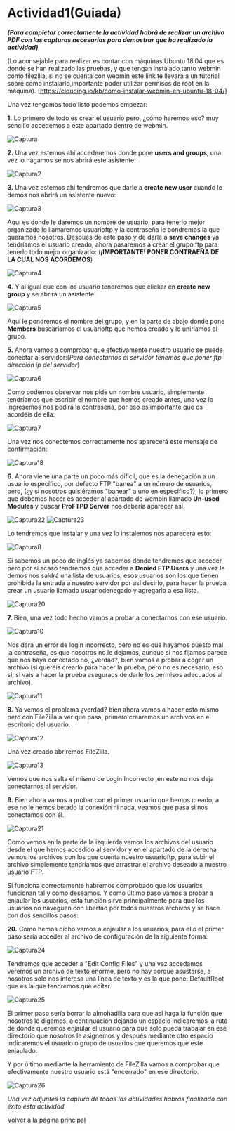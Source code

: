 # Actividad1(Guiada)

***(Para completar correctamente la actividad habrá de realizar un archivo PDF con las capturas necesarias para demostrar que ha realizado la actividad)***

(Lo aconsejable para realizar es contar con máquinas Ubuntu 18.04 que es donde se han realizado las pruebas, y que tengan instalado tanto webmin como filezilla, si no se cuenta con webmin este link te llevará a un tutorial sobre como instalarlo,importante poder utilizar permisos de root en la máquina). [https://clouding.io/kb/como-instalar-webmin-en-ubuntu-18-04/]

Una vez tengamos todo listo podemos empezar:

**1.** Lo primero de todo es crear el usuario pero, ¿cómo haremos eso? muy sencillo accedemos a este apartado dentro de webmin.

![Captura](./imagenes/Captura.PNG)

**2.** Una vez estemos ahí accederemos donde pone **users and groups**, una vez lo hagamos se nos abrirá este asistente:

![Captura2](./imagenes/Captura2.PNG)

**3.** Una vez estemos ahí tendremos que darle a **create new user** cuando le demos nos abrirá un asistente nuevo:

![Captura3](./imagenes/Captura3.PNG)

Aquí es donde le daremos un nombre de usuario, para tenerlo mejor organizado lo llamaremos usuarioftp y la contraseña  le pondremos la que queramos nosotros. Después de este paso y de darle a **save changes** ya tendríamos el usuario creado, ahora pasaremos a crear el grupo ftp para tenerlo todo mejor organizado:
(**¡IMPORTANTE! PONER CONTRAEÑA DE LA CUAL NOS ACORDEMOS**)

![Captura4](./imagenes/Captura4.PNG)

**4.** Y al igual que con los usuario tendremos que clickar en **create new group** y se abrirá un asistente:

![Captura5](./imagenes/Captura5.PNG)

Aquí le pondremos el nombre del grupo, y en la parte de abajo donde pone **Members** buscaríamos el usuarioftp que hemos creado y lo uniríamos al grupo. 

**5.** Ahora vamos a comprobar que efectivamente nuestro usuario se puede conectar al servidor:(*Para conectarnos al servidor tenemos que poner ftp dirección ip del servidor*)

![Captura6](./imagenes/Captura6.PNG)

Como podemos observar nos pide un nombre usuario, simplemente tendríamos que escribir el nombre que hemos creado antes, una vez lo ingresemos nos pedirá la contraseña, por eso es importante que os acordéis de ella:

![Captura7](./imagenes/Captura7.PNG)

Una vez nos conectemos correctamente nos aparecerá este mensaje de confirmación:

![Captura18](./imagenes/Captura18.PNG)

**6.** Ahora viene una parte un poco más díficil, que es la denegación a un usuario específico, por defecto FTP "banea" a un número de usuarios, pero, (¿y si nosotros quisiéramos "banear" a uno en específico?), lo primero que debemos hacer es acceder al apartado de wembin llamado **Un-used Modules** y buscar **ProFTPD Server** nos debería aparecer así:

![Captura22](./imagenes/Captura22.png) 
![Captura23](./imagenes/Captura23.png)

Lo tendremos que instalar y una vez lo instalemos nos aparecerá esto:

![Captura8](./imagenes/Captura8.PNG)

Si sabemos un poco de inglés ya sabemos donde tendremos que acceder, pero por si acaso tendremos que acceder a **Denied FTP Users** y una vez le demos nos saldrá una lista de usuarios, esos usuarios son los que tienen prohibida la entrada a nuestro servidor por así decirlo, para hacer la prueba crear un usuario llamado usuariodenegado y agregarlo a esa lista.

![Captura20](./imagenes/Captura20.PNG)

**7.** Bien, una vez todo hecho vamos a probar a conectarnos con ese usuario.

![Captura10](./imagenes/Captura10.PNG)

Nos dará un error de login incorrecto, pero no es que hayamos puesto mal la contraseña, es que nosotros no le dejamos, aunque si nos fijamos parece que nos haya conectado no, ¿verdad?, bien vamos a probar a coger un archivo (si queréis crearlo para hacer la prueba, pero no es necesario, eso si, si vais a hacer la prueba aseguraos de darle los permisos adecuados al archivo).

![Captura11](./imagenes/Captura11.PNG)

**8.** Ya vemos el problema ¿verdad? bien ahora vamos a hacer esto mismo pero con FileZilla a ver que pasa, primero crearemos un archivos en el escritorio del usuario.

![Captura12](./imagenes/Captura12.PNG)

Una vez creado abriremos FileZilla.

![Captura13](./imagenes/Captura13.PNG)

Vemos que nos salta el mismo de Login Incorrecto ,en este no nos deja conectarnos al servidor.

**9.** Bien ahora vamos a probar con el primer usuario que hemos creado, a ese no le hemos betado la conexión ni nada, veamos que pasa si nos conectamos con él.

![Captura21](./imagenes/Captura21.PNG)

Como vemos en la parte de la izquierda vemos los archivos del usuario desde el que hemos accedido al servidor y en el apartado de la derecha vemos los archivos con los que cuenta nuestro usuarioftp, para subir el archivo simplemente tendríamos que arrastrar el archivo deseado a nuestro usuario FTP.

Si funciona correctamente habremos comprobado que los usuarios funcionan tal y como deseamos.
Y como último paso vamos a probar a enjaular los usuarios, esta función sirve principalmente para que los usuarios no naveguen con libertad por todos nuestros archivos y se hace con dos sencillos pasos:

**20.** Como hemos dicho vamos a enjaular a los usuarios, para ello el primer paso sería acceder al archivo de configuración de la siguiente forma:

![Captura24](./imagenes/Captura24.PNG)

Tendremos que acceder a "Edit Config Files" y una vez accedamos veremos un archivo de texto enorme, pero no hay porque asustarse, a nosotros solo nos interesa una línea de texto y es la que pone: DefaultRoot que es la que tendremos que editar.

![Captura25](./imagenes/Captura25.PNG)

El primer paso sería borrar la almohadilla para que así haga la función que nosotros le digamos, a continuación dejando un espacio indicaremos la ruta de donde queremos enjaular el usuario para que solo pueda trabajar en ese directorio que nosotros le asignemos y después mediante otro espacio indicaremos el usuario o grupo de usuarios que queremos que este enjaulado.

Y por último mediante la herramiento de FileZilla vamos a comprobar que efectivamente nuestro usuario está "encerrado" en ese directorio.

![Captura26](./imagenes/Captura26.PNG)

*Una vez adjuntes la captura de todas las actividades habrás finalizado con éxito esta actividad*


[Volver a la página principal](README.md)
